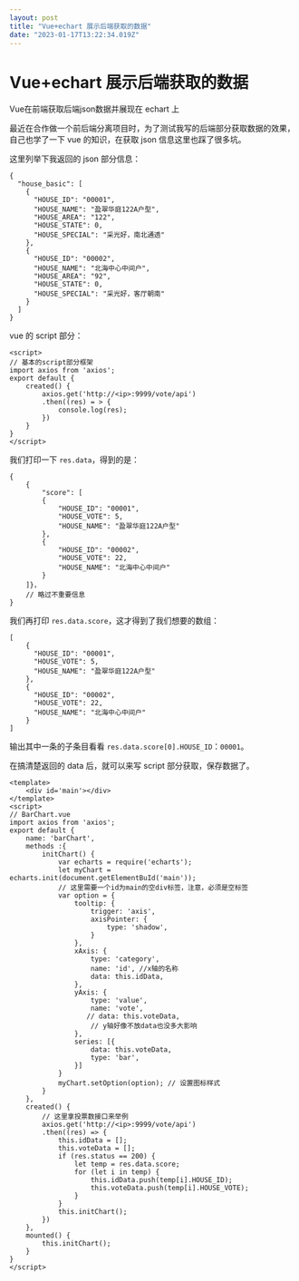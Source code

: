 ```yaml
---
layout: post
title: "Vue+echart 展示后端获取的数据"
date: "2023-01-17T13:22:34.019Z"
---
```

Vue+echart 展示后端获取的数据
====================

Vue在前端获取后端json数据并展现在 echart 上

最近在合作做一个前后端分离项目时，为了测试我写的后端部分获取数据的效果，自己也学了一下 vue 的知识，在获取 json 信息这里也踩了很多坑。

这里列举下我返回的 json 部分信息：

    {
      "house_basic": [
        {
          "HOUSE_ID": "00001",
          "HOUSE_NAME": "盈翠华庭122A户型",
          "HOUSE_AREA": "122",
          "HOUSE_STATE": 0,
          "HOUSE_SPECIAL": "采光好，南北通透"
        },
        {
          "HOUSE_ID": "00002",
          "HOUSE_NAME": "北海中心中间户",
          "HOUSE_AREA": "92",
          "HOUSE_STATE": 0,
          "HOUSE_SPECIAL": "采光好，客厅朝南"
        }
      ]
    }
    

vue 的 script 部分：

    <script>
    // 基本的script部分框架
    import axios from 'axios';
    export default {
        created() {
            axios.get('http://<ip>:9999/vote/api')
            .then((res) = > {
                console.log(res);
            })
        }
    }
    </script>    
    

我们打印一下 `res.data`，得到的是：

    {
        {
            "score": [
            {
                "HOUSE_ID": "00001",
                "HOUSE_VOTE": 5,
                "HOUSE_NAME": "盈翠华庭122A户型"
            },
            {
                "HOUSE_ID": "00002",
                "HOUSE_VOTE": 22,
                "HOUSE_NAME": "北海中心中间户"
            }
        ]}，
    	// 略过不重要信息
    }
    

我们再打印 `res.data.score`，这才得到了我们想要的数组：

    [
        {
          "HOUSE_ID": "00001",
          "HOUSE_VOTE": 5,
          "HOUSE_NAME": "盈翠华庭122A户型"
        },
        {
          "HOUSE_ID": "00002",
          "HOUSE_VOTE": 22,
          "HOUSE_NAME": "北海中心中间户"
        }
    ]
    

输出其中一条的子条目看看 `res.data.score[0].HOUSE_ID`：`00001`。

在搞清楚返回的 data 后，就可以来写 script 部分获取，保存数据了。

    <template>
        <div id='main'></div>
    </template>
    <script>
    // BarChart.vue
    import axios from 'axios';
    export default {
        name: 'barChart',
        methods :{
            initChart() {
                var echarts = require('echarts');
                let myChart = echarts.init(document.getElementBuId('main'));
                // 这里需要一个id为main的空div标签，注意，必须是空标签
                var option = {
                    tooltip: {
                        trigger: 'axis',
                        axisPointer: {
                            type: 'shadow',
                        }
                    },
                    xAxis: {
                        type: 'category',
                        name: 'id', //x轴的名称
                        data: this.idData,
                    },
                    yAxis: {
                        type: 'value',
                        name: 'vote',
                       // data: this.voteData,
                        // y轴好像不放data也没多大影响
                    },
                    series: [{
                        data: this.voteData,
                        type: 'bar',
                    }]
                }
                myChart.setOption(option); // 设置图标样式
            }
        },
        created() {
            // 这里拿投票数接口来举例
            axios.get('http://<ip>:9999/vote/api')
            .then((res) => {
                this.idData = [];
                this.voteData = [];
                if (res.status == 200) {
                    let temp = res.data.score;
                    for (let i in temp) {
                        this.idData.push(temp[i].HOUSE_ID);
                        this.voteData.push(temp[i].HOUSE_VOTE);                    
                    }
                }
                this.initChart();
            })
        },
        mounted() {
            this.initChart();
        }
    }
    </script>